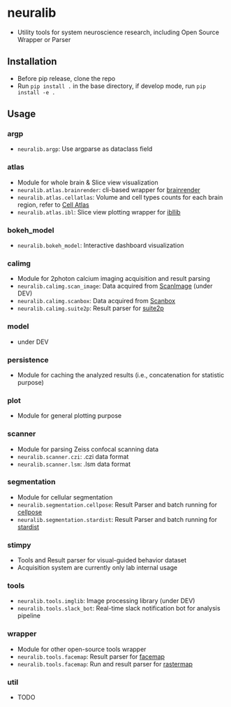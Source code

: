 # neuralib
- Utility tools for system neuroscience research, including Open Source Wrapper or Parser

## Installation

- Before pip release, clone the repo
- Run `pip install .` in the base directory, if develop mode, run `pip install -e .`

## Usage
### argp
- `neuralib.argp`: Use argparse as dataclass field

### atlas
- Module for whole brain & Slice view visualization
- `neuralib.atlas.brainrender`: cli-based wrapper for [brainrender](https://github.com/brainglobe/brainrender)
- `neuralib.atlas.cellatlas`: Volume and cell types counts for each brain region, refer to [Cell Atlas](https://portal.bluebrain.epfl.ch/resources/models/cell-atlas/)
- `neuralib.atlas.ibl`: Slice view plotting wrapper for [ibllib](https://github.com/int-brain-lab/ibllib?tab=readme-ov-file)

### bokeh_model
- `neuralib.bokeh_model`: Interactive dashboard visualization

### calimg
- Module for 2photon calcium imaging acquisition and result parsing
- `neuralib.calimg.scan_image`: Data acquired from [ScanImage](https://www.mbfbioscience.com/products/scanimage/) (under DEV)
- `neuralib.calimg.scanbox`: Data acquired from [Scanbox](https://scanbox.org/tag/two-photon/)
- `neuralib.calimg.suite2p`:  Result parser for [suite2p](https://github.com/MouseLand/suite2p)

### model
- under DEV

### persistence
- Module for caching the analyzed results (i.e., concatenation for statistic purpose)

### plot
- Module for general plotting purpose

### scanner
- Module for parsing Zeiss confocal scanning data
- `neuralib.scanner.czi`: .czi data format
- `neuralib.scanner.lsm`: .lsm data format

### segmentation
- Module for cellular segmentation
- `neuralib.segmentation.cellpose`: Result Parser and batch running for [cellpose](https://github.com/MouseLand/cellpose)
- `neuralib.segmentation.stardist`: Result Parser and batch running for [stardist](https://github.com/stardist/stardist)

### stimpy
- Tools and Result parser for visual-guided behavior dataset
- Acquisition system are currently only lab internal usage

### tools
- `neuralib.tools.imglib`: Image processing library (under DEV)
- `neuralib.tools.slack_bot`: Real-time slack notification bot for analysis pipeline


### wrapper
- Module for other open-source tools wrapper
- `neuralib.tools.facemap`: Result parser for [facemap](https://github.com/MouseLand/facemap)
- `neuralib.tools.facemap`: Run and result parser for [rastermap](https://github.com/MouseLand/rastermap)


### util
- TODO